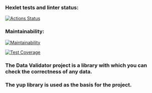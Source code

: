 
### Hexlet tests and linter status:

[![Actions Status](https://github.com/funnyDevGirl/java-project-78/actions/workflows/hexlet-check.yml/badge.svg)](https://github.com/funnyDevGirl/java-project-78/actions)

### Maintainability:

[![Maintainability](https://api.codeclimate.com/v1/badges/d8447a39b02a73772c93/maintainability)](https://codeclimate.com/github/funnyDevGirl/java-project-78/maintainability)

[![Test Coverage](https://api.codeclimate.com/v1/badges/d8447a39b02a73772c93/test_coverage)](https://codeclimate.com/github/funnyDevGirl/java-project-78/test_coverage)

### The Data Validator project is a library with which you can check the correctness of any data.
### The yup library is used as the basis for the project.
